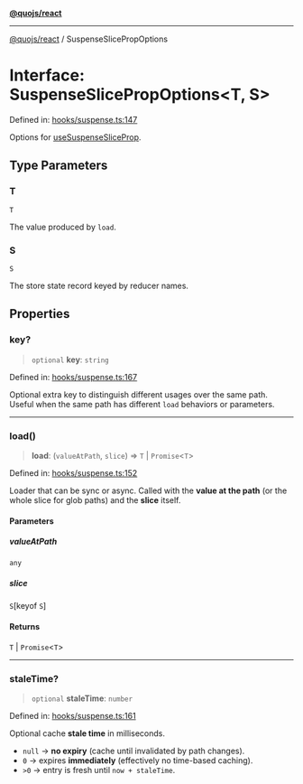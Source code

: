 [**@quojs/react**](../README.md)

***

[@quojs/react](../README.md) / SuspenseSlicePropOptions

# Interface: SuspenseSlicePropOptions\<T, S\>

Defined in: [hooks/suspense.ts:147](https://github.com/quojs/quojs/blob/77e60321cd9a639207281caa83e9258935b2bfc1/packages/react/src/hooks/suspense.ts#L147)

Options for [useSuspenseSliceProp](../functions/useSuspenseSliceProp.md).

## Type Parameters

### T

`T`

The value produced by `load`.

### S

`S`

The store state record keyed by reducer names.

## Properties

### key?

> `optional` **key**: `string`

Defined in: [hooks/suspense.ts:167](https://github.com/quojs/quojs/blob/77e60321cd9a639207281caa83e9258935b2bfc1/packages/react/src/hooks/suspense.ts#L167)

Optional extra key to distinguish different usages over the same path.
Useful when the same path has different `load` behaviors or parameters.

***

### load()

> **load**: (`valueAtPath`, `slice`) => `T` \| `Promise`\<`T`\>

Defined in: [hooks/suspense.ts:152](https://github.com/quojs/quojs/blob/77e60321cd9a639207281caa83e9258935b2bfc1/packages/react/src/hooks/suspense.ts#L152)

Loader that can be sync or async.
Called with the **value at the path** (or the whole slice for glob paths) and the **slice** itself.

#### Parameters

##### valueAtPath

`any`

##### slice

`S`\[keyof `S`\]

#### Returns

`T` \| `Promise`\<`T`\>

***

### staleTime?

> `optional` **staleTime**: `number`

Defined in: [hooks/suspense.ts:161](https://github.com/quojs/quojs/blob/77e60321cd9a639207281caa83e9258935b2bfc1/packages/react/src/hooks/suspense.ts#L161)

Optional cache **stale time** in milliseconds.

- `null` → **no expiry** (cache until invalidated by path changes).
- `0`    → expires **immediately** (effectively no time-based caching).
- `>0`   → entry is fresh until `now + staleTime`.
